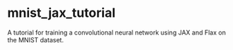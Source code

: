 # mnist_jax_tutorial
A tutorial for training a convolutional neural network using JAX and Flax on the MNIST dataset.